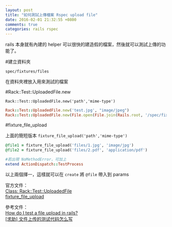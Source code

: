 ```yaml
---
layout: post
title: "如何測試上傳檔案 Rspec upload file"
date: 2016-02-01 21:32:55 +0800
comments: true
categories: rails rspec
---
```


rails 本身就有內建的 helper 可以很快的建造假的檔案，然後就可以測試上傳的功能了。

<!-- more -->

#建立資料夾

`spec/fixtures/files`

在資料夾裡放入用來測試的檔案

#Rack::Test::UploadedFile.new

`Rack::Test::UploadedFile.new('path','mime-type')`

```ruby
Rack::Test::UploadedFile.new('test.jpg', "image/jpeg")
Rack::Test::UploadedFile.new(File.open(File.join(Rails.root, '/spec/fixtures/files/1.jpg')), "image/jpeg")
```

#fixture_file_upload

上面的簡短版本 `fixture_file_upload('path','mime-type')`

```ruby
@file1 = fixture_file_upload('files/1.jpg', 'image/jpg')
@file2 = fixture_file_upload('files/2.pdf', 'application/pdf')

#若出現 NoMethodError，可加上
extend ActionDispatch::TestProcess
```

以上兩個擇一，這樣就可以在 `create` 將 `@file` 帶入到 params


官方文件：  
[Class: Rack::Test::UploadedFile](http://www.rubydoc.info/github/brynary/rack-test/Rack/Test/UploadedFile)  
[fixture_file_upload](http://apidock.com/rails/ActionDispatch/TestProcess/fixture_file_upload)

參考文件：  
[How do I test a file upload in rails?](http://stackoverflow.com/questions/1178587/how-do-i-test-a-file-upload-in-rails)  
[[求助] 文件上传的测试代码怎么写](https://ruby-china.org/topics/21057)